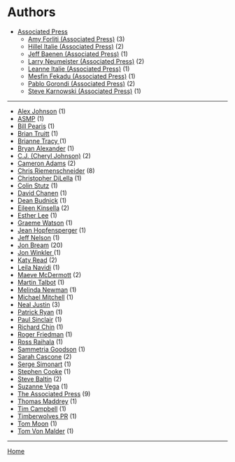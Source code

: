 # Authors

  * [Associated Press](./associated-press/)
     * [Amy Forliti (Associated Press)](./associated-press/amy-forliti/) (3)
     * [Hillel Italie (Associated Press)](./associated-press/hillel-italie/) (2)
     * [Jeff Baenen (Associated Press)](./associated-press/jeff-baenen/) (1)
     * [Larry Neumeister (Associated Press)](./associated-press/larry-neumeister/) (2)
     * [Leanne Italie (Associated Press)](./associated-press/leanne-italie/) (1)
     * [Mesfin Fekadu (Associated Press)](./associated-press/mesfin-fekadu/) (1)
     * [Pablo Gorondi (Associated Press)](./associated-press/pablo-gorondi/) (2)
     * [Steve Karnowski (Associated Press)](./associated-press/steve-karnowski/) (1)

----

  * [Alex Johnson](./alex-johnson/) (1)
  * [ASMP](./asmp/) (1)
  * [Bill Pearis](./bill-pearis/) (1)
  * [Brian Truitt](./brian-truitt/) (1)
  * [Brianne Tracy ](./brianne-tracy/) (1)
  * [Bryan Alexander](./bryan-alexander/) (1)
  * [C.J. (Cheryl Johnson)](./c-j-cheryl-johnson/) (2)
  * [Cameron Adams](./cameron-adams/) (2)
  * [Chris Riemenschneider](./chris-riemenschneider/) (8)
  * [Christopher DiLella](./christopher-dilella/) (1)
  * [Colin Stutz](./colin-stutz/) (1)
  * [David Chanen](./david-chanen/) (1)
  * [Dean Budnick](./dean-budnick/) (1)
  * [Eileen Kinsella](./eileen-kinsella/) (2)
  * [Esther Lee](./esther-lee/) (1)
  * [Graeme Watson](./graeme-watson/) (1)
  * [Jean Hopfensperger](./jean-hopfensperger/) (1)
  * [Jeff Nelson](./jeff-nelson/) (1)
  * [Jon Bream](./jon-bream/) (20)
  * [Jon Winkler ](./jon-winkler/) (1)
  * [Katy Read](./katy-read/) (2)
  * [Leila Navidi](./leila-navidi/) (1)
  * [Maeve McDermott](./maeve-mcdermott/) (2)
  * [Martin Talbot](./martin-talbot/) (1)
  * [Melinda Newman](./melinda-newman/) (1)
  * [Michael Mitchell](./michael-mitchell/) (1)
  * [Neal Justin](./neal-justin/) (3)
  * [Patrick Ryan](./patrick-ryan/) (1)
  * [Paul Sinclair](./paul-sinclair/) (1)
  * [Richard Chin](./richard-chin/) (1)
  * [Roger Friedman](./roger-friedman/) (1)
  * [Ross Raihala](./ross-raihala/) (1)
  * [Sammetria Goodson](./sammetria-goodson/) (1)
  * [Sarah Cascone](./sarah-cascone/) (2)
  * [Serge Simonart](./serge-simonart/) (1)
  * [Stephen Cooke](./stephen-cooke/) (1)
  * [Steve Baltin](./steve-baltin/) (2)
  * [Suzanne Vega](./suzanne-vega/) (1)
  * [The Associated Press](./the-associated-press/) (9)
  * [Thomas Maddrey](./thomas-maddrey/) (1)
  * [Tim Campbell](./tim-campbell/) (1)
  * [Timberwolves PR](./timberwolves-pr/) (1)
  * [Tom Moon](./tom-moon/) (1)
  * [Tom Von Malder](./tom-von-malder/) (1)

----

[Home](../)
